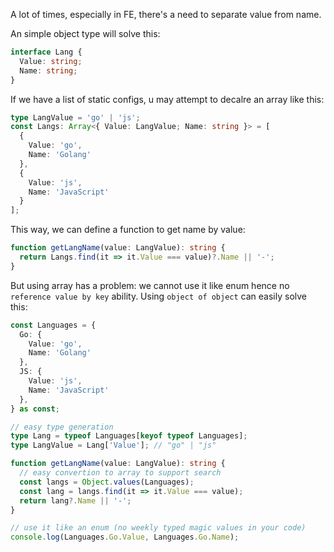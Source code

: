 A lot of times, especially in FE, there's a need to separate value from name.

An simple object type will solve this:

```typescript
interface Lang {
  Value: string;
  Name: string;
}
```

If we have a list of static configs, u may attempt to decalre an array like this:

```typescript
type LangValue = 'go' | 'js';
const Langs: Array<{ Value: LangValue; Name: string }> = [
  {
    Value: 'go',
    Name: 'Golang'
  },
  {
    Value: 'js',
    Name: 'JavaScript'
  }
];
```

This way, we can define a function to get name by value:

```typescript
function getLangName(value: LangValue): string {
  return Langs.find(it => it.Value === value)?.Name || '-';
}
```

But using array has a problem: we cannot use it like enum hence no `reference value by key` ability. Using `object of object` can easily solve this:

```typescript
const Languages = {
  Go: {
    Value: 'go',
    Name: 'Golang'
  },
  JS: {
    Value: 'js',
    Name: 'JavaScript'
  },
} as const;

// easy type generation
type Lang = typeof Languages[keyof typeof Languages];
type LangValue = Lang['Value']; // "go" | "js"

function getLangName(value: LangValue): string {
  // easy convertion to array to support search
  const langs = Object.values(Languages);
  const lang = langs.find(it => it.Value === value);
  return lang?.Name || '-';
}

// use it like an enum (no weekly typed magic values in your code)
console.log(Languages.Go.Value, Languages.Go.Name);
```

